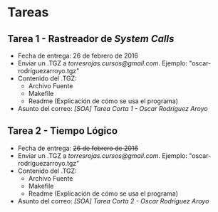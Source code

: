 # Tareas

## Tarea 1 - Rastreador de _System Calls_

+ Fecha de entrega: 26 de febrero de 2016 
+ Enviar un .TGZ a _torresrojas.cursos@gmail.com_. Ejemplo: "oscar-rodríguezarroyo.tgz"
+ Contenido del .TGZ:
    * Archivo Fuente
    * Makefile
    * Readme (Explicación de cómo se usa el programa)
+ Asunto del correo: _[SOA] Tarea Corta 1 - Oscar Rodríguez Aroyo_ 

## Tarea 2 - Tiempo Lógico

+ Fecha de entrega: ~~26 de febrero de 2016~~
+ Enviar un .TGZ a _torresrojas.cursos@gmail.com_. Ejemplo: "oscar-rodríguezarroyo.tgz"
+ Contenido del .TGZ:
    * Archivo Fuente
    * Makefile
    * Readme (Explicación de cómo se usa el programa)
+ Asunto del correo: _[SOA] Tarea Corta 2 - Oscar Rodríguez Aroyo_ 
